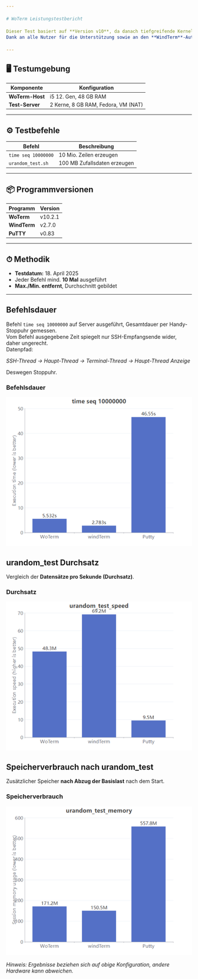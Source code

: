 ```yaml
---

# WoTerm Leistungstestbericht

Dieser Test basiert auf **Version v10**, da danach tiefgreifende Kernel-Optimierungen erfolgten.  
Dank an alle Nutzer für die Unterstützung sowie an den **WindTerm**-Autor: wir haben uns nie getroffen und technisch nicht ausgetauscht, aber WindTerm ist ein exzellentes Programm und diente WoTerm als Inspiration für einige Funktionen.

---
```


## 🖥 Testumgebung

| Komponente        | Konfiguration                    |
|-------------------|----------------------------------|
| **WoTerm-Host**   | i5 12. Gen, 48 GB RAM            |
| **Test-Server**   | 2 Kerne, 8 GB RAM, Fedora, VM (NAT) |

---

## ⚙ Testbefehle

| Befehl              | Beschreibung                  |
|---------------------|-------------------------------|
| `time seq 10000000` | 10 Mio. Zeilen erzeugen       |
| `urandom_test.sh`   | 100 MB Zufallsdaten erzeugen  |

---

## 📦 Programmversionen

| Programm    | Version |
|-------------|---------|
| **WoTerm**   | v10.2.1 |
| **WindTerm** | v2.7.0  |
| **PuTTY**    | v0.83   |

---

## ⏱ Methodik

- **Testdatum:** 18. April 2025  
- Jeder Befehl mind. **10 Mal** ausgeführt  
- **Max./Min. entfernt**, Durchschnitt gebildet  

---

## Befehlsdauer

Befehl `time seq 10000000` auf Server ausgeführt, Gesamtdauer per Handy-Stoppuhr gemessen.  
Vom Befehl ausgegebene Zeit spiegelt nur SSH-Empfangsende wider, daher ungerecht.  
Datenpfad:

*SSH-Thread → Haupt-Thread → Terminal-Thread → Haupt-Thread Anzeige*

Deswegen Stoppuhr.  

### Befehlsdauer
![](timeseq1.png)  


## urandom_test Durchsatz

Vergleich der **Datensätze pro Sekunde (Durchsatz)**.  

### Durchsatz
![](urandom_test_speed.png)  


## Speicherverbrauch nach urandom_test

Zusätzlicher Speicher **nach Abzug der Basislast** nach dem Start.  

### Speicherverbrauch
![](urandom_test_memory.png)  


*Hinweis: Ergebnisse beziehen sich auf obige Konfiguration, andere Hardware kann abweichen.*
